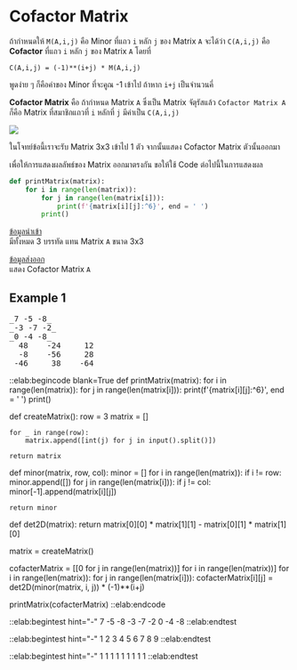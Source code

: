 # Cofactor Matrix

ถ้ากำหนดให้ `M(A,i,j)` คือ Minor ที่แถว `i` หลัก `j` ของ Matrix `A` จะได้ว่า `C(A,i,j)` คือ 
**Cofactor** ที่แถว `i` หลัก `j` ของ Matrix `A` โดยที่

```
C(A,i,j) = (-1)**(i+j) * M(A,i,j)
```

พูดง่าย ๆ ก็คือค่าของ Minor ที่จะคูณ -1 เข้าไป ถ้าหาก `i+j` เป็นจำนวนคี่

**Cofactor Matrix** คือ ถ้ากำหนด Matrix `A` ซึ่งเป็น Matrix จัตุรัสแล้ว `Cofactor Matrix A` ก็คือ Matrix ที่สมาชิกแถวที่ `i` หลักที่ `j` มีค่าเป็น `C(A,i,j)`

<img src="https://media.nagwa.com/268134095329/en/thumbnail_l.jpeg">

ในโจทย์ข้อนี้เราจะรับ Matrix 3x3 เข้าไป 1 ตัว จากนั้นแสดง Cofactor Matrix ตัวนั้นออกมา

เพื่อให้การแสดงผลลัพธ์ของ Matrix ออกมาตรงกัน ขอให้ใช้ Code ต่อไปนี้ในการแสดงผล

```python
def printMatrix(matrix):
    for i in range(len(matrix)):
        for j in range(len(matrix[i])):
            print(f'{matrix[i][j]:^6}', end = ' ')
        print()
```

<u>ข้อมูลนำเข้า</u>  
มีทั้งหมด 3 บรรทัด แทน Matrix `A` ขนาด 3x3

<u>ข้อมูลส่งออก</u>  
แสดง Cofactor Matrix `A`

## Example 1
<pre class="output">
_7 -5 -8_
_-3 -7 -2_
_0 -4 -8_
  48    -24     12   
  -8    -56     28   
 -46     38    -64 
</pre>

::elab:begincode blank=True
def printMatrix(matrix):
    for i in range(len(matrix)):
        for j in range(len(matrix[i])):
            print(f'{matrix[i][j]:^6}', end = ' ')
        print()

def createMatrix():
    row = 3
    matrix = []

    for _ in range(row):
        matrix.append([int(j) for j in input().split()])

    return matrix

def minor(matrix, row, col):
    minor = []
    for i in range(len(matrix)):
        if i != row:
            minor.append([])
            for j in range(len(matrix[i])):
                if j != col:
                    minor[-1].append(matrix[i][j])

    return minor

def det2D(matrix):
    return matrix[0][0] * matrix[1][1] - matrix[0][1] * matrix[1][0]

matrix = createMatrix()

cofacterMatrix = [[0 for j in range(len(matrix))] for i in range(len(matrix))]
for i in range(len(matrix)):
    for j in range(len(matrix[i])):
        cofacterMatrix[i][j] = det2D(minor(matrix, i, j)) * (-1)**(i+j)

printMatrix(cofacterMatrix)
::elab:endcode

::elab:begintest hint="-"
7 -5 -8
-3 -7 -2
0 -4 -8
::elab:endtest

::elab:begintest hint="-"
1 2 3
4 5 6
7 8 9
::elab:endtest

::elab:begintest hint="-"
1 1 1
1 1 1
1 1 1
::elab:endtest